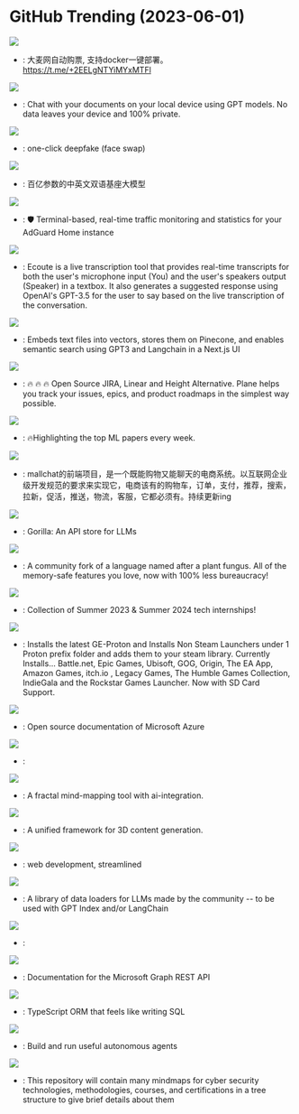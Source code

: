 # GitHub Trending (2023-06-01)

![](https://img.shields.io/badge/Rust-New%20309-green?style=flat-square&logo=appveyor)
- [](https://github.comundefined): 大麦网自动购票, 支持docker一键部署。https://t.me/+2EELgNTYiMYxMTFl

![](https://img.shields.io/badge/Python-New%20803-green?style=flat-square&logo=appveyor)
- [](https://github.comundefined): Chat with your documents on your local device using GPT models. No data leaves your device and 100% private.

![](https://img.shields.io/badge/Python-New%202-green?style=flat-square&logo=appveyor)
- [](https://github.comundefined): one-click deepfake (face swap)

![](https://img.shields.io/badge/Python-New%20230-green?style=flat-square&logo=appveyor)
- [](https://github.comundefined): 百亿参数的中英文双语基座大模型

![](https://img.shields.io/badge/Rust-New%20160-green?style=flat-square&logo=appveyor)
- [](https://github.comundefined): 🛡️ Terminal-based, real-time traffic monitoring and statistics for your AdGuard Home instance

![](https://img.shields.io/badge/Python-New%20541-green?style=flat-square&logo=appveyor)
- [](https://github.comundefined): Ecoute is a live transcription tool that provides real-time transcripts for both the user's microphone input (You) and the user's speakers output (Speaker) in a textbox. It also generates a suggested response using OpenAI's GPT-3.5 for the user to say based on the live transcription of the conversation.

![](https://img.shields.io/badge/TypeScript-New%2041-green?style=flat-square&logo=appveyor)
- [](https://github.comundefined): Embeds text files into vectors, stores them on Pinecone, and enables semantic search using GPT3 and Langchain in a Next.js UI

![](https://img.shields.io/badge/TypeScript-New%201-green?style=flat-square&logo=appveyor)
- [](https://github.comundefined): 🔥 🔥 🔥 Open Source JIRA, Linear and Height Alternative. Plane helps you track your issues, epics, and product roadmaps in the simplest way possible.

![](https://img.shields.io/badge/none-New%20433-green?style=flat-square&logo=appveyor)
- [](https://github.comundefined): 🔥Highlighting the top ML papers every week.

![](https://img.shields.io/badge/Vue-New%2060-green?style=flat-square&logo=appveyor)
- [](https://github.comundefined): mallchat的前端项目，是一个既能购物又能聊天的电商系统。以互联网企业级开发规范的要求来实现它，电商该有的购物车，订单，支付，推荐，搜索，拉新，促活，推送，物流，客服，它都必须有。持续更新ing

![](https://img.shields.io/badge/Python-New%20274-green?style=flat-square&logo=appveyor)
- [](https://github.comundefined): Gorilla: An API store for LLMs

![](https://img.shields.io/badge/Rust-New%20574-green?style=flat-square&logo=appveyor)
- [](https://github.comundefined): A community fork of a language named after a plant fungus. All of the memory-safe features you love, now with 100% less bureaucracy!

![](https://img.shields.io/badge/Python-New%2017-green?style=flat-square&logo=appveyor)
- [](https://github.comundefined): Collection of Summer 2023 & Summer 2024 tech internships!

![](https://img.shields.io/badge/Shell-New%2077-green?style=flat-square&logo=appveyor)
- [](https://github.comundefined): Installs the latest GE-Proton and Installs Non Steam Launchers under 1 Proton prefix folder and adds them to your steam library. Currently Installs... Battle.net, Epic Games, Ubisoft, GOG, Origin, The EA App, Amazon Games, itch.io , Legacy Games, The Humble Games Collection, IndieGala and the Rockstar Games Launcher. Now with SD Card Support.

![](https://img.shields.io/badge/Markdown-New%209-green?style=flat-square&logo=appveyor)
- [](https://github.comundefined): Open source documentation of Microsoft Azure

![](https://img.shields.io/badge/Python-New%2038-green?style=flat-square&logo=appveyor)
- [](https://github.comundefined): 

![](https://img.shields.io/badge/JavaScript-New%2026-green?style=flat-square&logo=appveyor)
- [](https://github.comundefined): A fractal mind-mapping tool with ai-integration.

![](https://img.shields.io/badge/Python-New%2051-green?style=flat-square&logo=appveyor)
- [](https://github.comundefined): A unified framework for 3D content generation.

![](https://img.shields.io/badge/JavaScript-New%2020-green?style=flat-square&logo=appveyor)
- [](https://github.comundefined): web development, streamlined

![](https://img.shields.io/badge/Python-New%2010-green?style=flat-square&logo=appveyor)
- [](https://github.comundefined): A library of data loaders for LLMs made by the community -- to be used with GPT Index and/or LangChain

![](https://img.shields.io/badge/Jupyter%20Notebook-New%20136-green?style=flat-square&logo=appveyor)
- [](https://github.comundefined): 

![](https://img.shields.io/badge/PowerShell-New%207-green?style=flat-square&logo=appveyor)
- [](https://github.comundefined): Documentation for the Microsoft Graph REST API

![](https://img.shields.io/badge/TypeScript-New%201-green?style=flat-square&logo=appveyor)
- [](https://github.comundefined): TypeScript ORM that feels like writing SQL

![](https://img.shields.io/badge/Python-New%20376-green?style=flat-square&logo=appveyor)
- [](https://github.comundefined): Build and run useful autonomous agents

![](https://img.shields.io/badge/none-New%20241-green?style=flat-square&logo=appveyor)
- [](https://github.comundefined): This repository will contain many mindmaps for cyber security technologies, methodologies, courses, and certifications in a tree structure to give brief details about them

